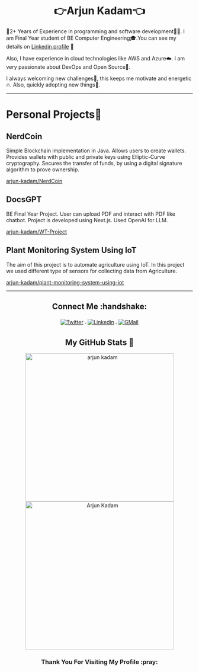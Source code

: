  <h1 align="center">👉Arjun Kadam👈</h1>

🧠2+ Years of Experience in programming and software development🧑‍💻. I am Final Year student of BE Computer Engineering🎓.You can see my details on [Linkedin profile](https://linkedin.com/in/visual-arjun) 🤩

Also, I have experience in cloud technologies like AWS and Azure☁️. I am very passionate about DevOps and Open Source💼. <br>

I always welcoming new challenges💪, this keeps me motivate and energetic🔥. Also, quickly adopting new things📖.
<hr></hr>

# Personal Projects💫
<h2>NerdCoin</h2>
Simple Blockchain implementation in Java. Allows users to create wallets. Provides wallets with public and private keys using Elliptic-Curve cryptography. Secures the transfer of funds, by using a digital signature algorithm to prove ownership.

[arjun-kadam/NerdCoin](https://github.com/arjun-kadam/NerdCoin)

<h2>DocsGPT</h2>
BE Final Year Project. User can upload PDF and interact with PDF like chatbot. Project is developed using Next.js. Used OpenAI for LLM. 

[arjun-kadam/WT-Project](https://github.com/arjun-kadam/DocsGPT)

<h2>Plant Monitoring System Using IoT</h2>
The aim of this project is to automate agriculture using IoT. In this project we used different type of sensors for collecting data from Agriculture.

[arjun-kadam/plant-monitoring-system-using-iot](https://github.com/arjun-kadam/plant-monitoring-system-using-iot)



<hr></hr>

<h2 align="center">Connect Me :handshake: </h2>
<p align="center">
<a href="https://twitter.com/visual_arjun47">
<img src="https://raw.githubusercontent.com/klaasnicolaas/ColoredBadges/master/svg/social/twitter.svg" alt="Twitter" style="vertical-align:top; margin:4px">
</a>
<a href="https://linkedin.com/in/visual-arjun">
<img src="https://raw.githubusercontent.com/klaasnicolaas/ColoredBadges/master/svg/social/linkedin.svg" alt="Linkedin" style="vertical-align:top; margin:4px">
</a>
<a href="mailto:arjunkadama29@gmail.com">
<img src="https://raw.githubusercontent.com/klaasnicolaas/ColoredBadges/prod/svg/social/gmail.svg" alt="GMail" style="vertical-align:top; margin:4px">
</a>
</p>

<h2 align="center">My GitHub Stats 📶</h2>


<p align="center"><img src="https://github-readme-stats.vercel.app/api?username=arjun-kadam&theme=dracula&show_icons=true" alt="arjun kadam" width="400" />
<img src="http://github-readme-streak-stats.herokuapp.com?user=arjun-kadam&theme=dracula&hide_border=false" alt ="Arjun Kadam" width="400" />
</p>

<h3 align="center">Thank You For Visiting My Profile :pray:</h3>
<!-- <p align="center"> <img src="https://github.com/arjun-kadam/arjun-kadam/blob/output/github-contribution-grid-snake.svg" width="1080" /> </p> -->
